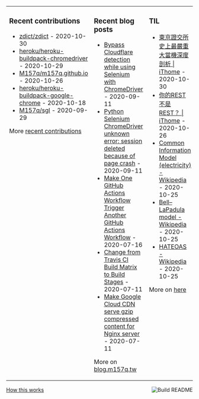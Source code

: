 <table><tr><td valign="top">

### Recent contributions
<!-- recent_contributions starts -->
* [zdict/zdict](https://github.com/zdict/zdict) - 2020-10-30
* [heroku/heroku-buildpack-chromedriver](https://github.com/heroku/heroku-buildpack-chromedriver) - 2020-10-29
* [M157q/m157q.github.io](https://github.com/M157q/m157q.github.io) - 2020-10-26
* [heroku/heroku-buildpack-google-chrome](https://github.com/heroku/heroku-buildpack-google-chrome) - 2020-10-18
* [M157q/sgl](https://github.com/M157q/sgl) - 2020-09-29
<!-- recent_contributions ends -->
More [recent contributions](https://github.com/M157q/M157q/blob/main/recent_contributions.md)
</td><td valign="top">

### Recent blog posts
<!-- blog starts -->
* [Bypass Cloudflare detection while using Selenium with ChromeDriver](https://blog.m157q.tw/posts/2020/09/11/bypass-cloudflare-detection-while-using-selenium-with-chromedriver/) - 2020-09-11
* [Python Selenium ChromeDriver unknown error: session deleted because of page crash](https://blog.m157q.tw/posts/2020/09/11/python-selenium-chromedriver-unknown-error-session-deleted-because-of-page-crash/) - 2020-09-11
* [Make One GitHub Actions Workflow Trigger Another GitHub Actions Workflow](https://blog.m157q.tw/posts/2020/07/16/make-one-github-actions-workflow-trigger-another-github-actions-workflow/) - 2020-07-16
* [Change from Travis CI Build Matrix to Build Stages](https://blog.m157q.tw/posts/2020/07/11/change-from-travis-ci-build-matrix-to-build-stages/) - 2020-07-11
* [Make Google Cloud CDN serve gzip compressed content for Nginx server](https://blog.m157q.tw/posts/2020/07/11/make-google-cloud-cdn-serve-gzip-compressed-content-for-nginx-server/) - 2020-07-11
<!-- blog ends -->
More on [blog.m157q.tw](https://blog.m157q.tw/)
</td><td valign="top">

### TIL
<!-- tils starts -->
* [東京證交所史上最嚴重大當機深度剖析 | iThome](https://github.com/M157q/m157q.github.io/issues/1226) - 2020-10-30
* [你的REST不是REST？ | iThome](https://github.com/M157q/m157q.github.io/issues/1225) - 2020-10-26
* [Common Information Model (electricity) - Wikipedia](https://github.com/M157q/m157q.github.io/issues/1224) - 2020-10-25
* [Bell–LaPadula model - Wikipedia](https://github.com/M157q/m157q.github.io/issues/1223) - 2020-10-25
* [HATEOAS - Wikipedia](https://github.com/M157q/m157q.github.io/issues/1222) - 2020-10-25
<!-- tils ends -->
More on [here](https://github.com/M157q/m157q.github.io/issues?q=is%3Aissue+is%3Aopen+sort%3Aupdated-desc)
</td></tr></table>

<a href="https://github.com/M157q/M157q/actions"><img src="https://github.com/M157q/M157q/workflows/Build%20README/badge.svg" align="right" alt="Build README"></a> <a href="https://simonwillison.net/2020/Jul/10/self-updating-profile-readme/">How this works</a>
